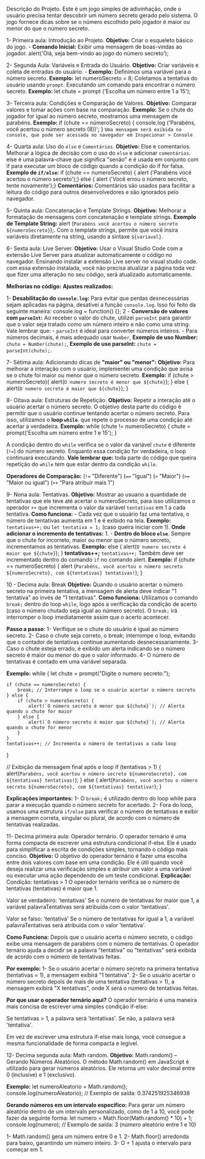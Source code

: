 Descrição do Projeto.
Este é um jogo simples de adivinhação, onde o usuário precisa tentar descobrir um número secreto gerado pelo sistema. O jogo fornece dicas sobre se o número escolhido pelo jogador é maior ou menor do que o número secreto.

1- Primeira aula: Introdução ao Projeto.
**Objetivo:** Criar o esqueleto básico do jogo. - **Comando Inicial:** Exibir uma mensagem de boas-vindas ao jogador.
alert('Olá, seja bem-vindo ao jogo do número secreto');

2- Segunda Aula: Variáveis ​​e Entrada do Usuário.
**Objetivo:** Criar variáveis ​​e coleta de entradas do usuário. - **Exemplo:** Definimos uma variável para o número secreto.
**Exemplo:** let numeroSecreto = 8; 
Coletamos a tentativa do usuário usando `prompt`.
Executando um comando para encontrar o número secreto.
**Exemplo:** let chute = prompt ('Escolha um número entre 1 a 15');

3- Terceira aula: Condições e Comparação de Valores.
**Objetivo:** Comparar valores e tomar ações com base na comparação.
**Exemplo:** Se o chute do jogador for igual ao número secreto, mostramos uma mensagem de parabéns.
**Exemplo:** if (chute == númeroSecreto) {
 console.log ('Parabéns, você acertou o número secreto (8))';
}
`Uma mensagem será exibida no console, que pode ser acessada no navegador em Inspecionar > Console`

4- Quarta aula: Uso do `else` e ​​`Comentários`.
**Objetivo:** Else e comentarios.
Melhorar a lógica de decisão com o uso do `else` e ​​adicionar `comentários`.
else é uma palavra-chave que significa "senão" e é usada em conjunto com if para executar um bloco de código quando a condição do if for falsa.
**Exemplo de `if/else`:** if (chute == numeroSecreto) { alert ('Parabéns você acertou o número secreto');} else { alert ('Você errou o número secreto, tente novamente');}
**Comentários:** Comentários são usados ​​para facilitar a leitura do código para outros desenvolvedores e são ignorados pelo navegador.

5- Quinta aula: Concatenação e Template Strings.
**Objetivo:** Melhorar a formatação de mensagens com concatenação e template strings. 
**Exemplo de Template String:** alert (`Parabéns você acertou o número secreto ${numeroSecreto}`);.
Com o template strings, permite que você insira variáveis ​​diretamente na string, usando a sintaxe `${variavel}`.

6- Sexta aula: Live Server.
**Objetivo:** Usar o Visual Studio Code com a extensão Live Server para atualizar automaticamente o código no navegador.
Ensinando instalar a extensão Live server no visual studio code.
com essa extensão instalada, você não precisa atualizar a página toda vez que fizer uma alteração no seu código, será atualizado automaticamente.

**Melhorias no código:**
**Ajustes realizados:**

1- **Desabilitação do `console.log`:** Para evitar que perdas desnecessárias sejam aplicadas na página, desativei a função `console.log`. Isso foi feito da seguinte maneira: console.log = function() {};
2 - **Conversão de valores com `parseInt`:** Ao receber o valor do chute, utilizei `parseInt` para garantir que o valor seja tratado como um número inteiro e não como uma string. Vale lembrar que: - `parseInt` é ideal para converter números inteiros. - Para números decimais, é mais adequado usar `Number`, **Exemplo de uso Number:** `chute = Number(chute);`, **Exemplo de uso parseInt:** `chute = parseInt(chute);`.

7- Sétima aula: Adicionando dicas de **"maior" ou "menor":** 
**Objetivo:** Para melhorar a interação com o usuário, implementei uma condição que avisa se o chute foi maior ou menor que o número secreto.
**Exemplo:** if (chute > numeroSecreto){
        alert(`O numero secreto é menor que ${chute}`);
    } else {
        alert(`O numero secreto é maior que ${chute}`);
    }

8- Oitava aula: Estruturas de Repetição.
**Objetivo:** Repetir a interação até o usuário acertar o número secreto. O objetivo desta parte do código é permitir que o usuário continue tentando acertar o número secreto.
Para isso, utilizamos o **loop `while`**. que repete o processo de uma condição até acertar a verdadeira.
**Exemplo:** while (chute != numeroSecreto) {
    chute = prompt('Escolha um número entre 1 e 15');
}
    
A condição dentro do `while` verifica se o valor da variável `chute` é diferente (`!=`) do número secreto. Enquanto essa condição for verdadeira, o loop continuará executando.
**Vale lembrar que:** toda parte do código que queira repetição do `while` tem que estar dentro da condição `while`.

**Operadores de Comparação:**
(`!=` "Diferente")
(`==` "Igual")
(`>` "Maior")
(`>=` "Maior ou igual")
(`++` "Para atribuir mais 1")

9- Nona aula: Tentativas.
**Objetivo:** Mostrar ao usuario a quantidade de tentativas que ele teve até acertar o numeroSecreto, para isso utilizamos o operador `++` que incrementa o valor da variável `tentativas` em 1 a cada tentativa.
**Como funciona:** - Cada vez que o usuário faz uma tentativa, o número de tentativas aumenta em 1 e é exibido na tela.
**Exemplo:** `tentativas++;` ou `let tentativa = 1;` (caso queira iniciar com 1).
**Onde adicionar o incremento de tentativas:** 1. - **Dentro do bloco `else`**.
Sempre que o chute for incorreto, maior ou menor que o número secreto, incrementamos as tentativas.
**Exemplo:** else {
                alert(`O numero secreto é maior que ${chute}`);
            }
            **tentativas++;**
`tentativas++;` Também deve ser incrementado dentro do comando `if` no comando alert.
**Exemplo:** if (chute == numeroSecreto) {
            alert (`Parabéns, você acertou o número secreto ${numeroSecreto}, com ${tentativas} tentativas!`);
}

10 - Decima aula: Break
**Objetivo:** Quando o usuário acertar o número secreto na primeira tentativa, a mensagem de alerta deve indicar "1 tentativa" ao invés de "1 tentativas".
**Como funciona:** Utilizamos o comando `break;` dentro do loop `while`, logo após a verificação da condição de acerto (caso o número chutado seja igual ao número secreto). O `break;` irá interromper o loop imediatamente assim que o acerto acontecer.

**Passo a passo**: 1- Verifique se o chute do usuário é igual ao número secreto.
2- Caso o chute seja correto, o break; interrompe o loop, evitando que o contador de tentativas continue aumentando desnecessariamente.
3- Caso o chute esteja errado, é exibido um alerta indicando se o número secreto é maior ou menor do que o valor informado.
4- O número de tentativas é contado em uma variável separada.

**Exemplo:**  while {
    let chute = prompt("Digite o numero secreto:");
    
    if (chute == numeroSecreto) {
        break; // Interrompe o loop se o usuário acertar o número secreto
    } else {
        if (chute > numeroSecreto) {
            alert(`O número secreto é menor que ${chute}`); // Alerta quando o chute for maior
        } else {
            alert(`O número secreto é maior que ${chute}`); // Alerta quando o chute for menor
        }
    }
    tentativas++; // Incrementa o número de tentativas a cada loop
}

// Exibição da mensagem final após o loop
if (tentativas > 1) {
    alert(`Parabéns, você acertou o número secreto ${numeroSecreto}, com ${tentativas} tentativas!`);
} else {
    alert(`Parabéns, você acertou o número secreto ${numeroSecreto}, com ${tentativas} tentativa!`);
}

**Explicações importantes:** 1- O `break;` é utilizado dentro do loop while para parar a execução quando o número secreto for acertado.
2- Fora do loop, usamos uma estrutura `if/else` para verificar o número de tentativas e exibir a mensagem correta, singular ou plural, de acordo com o número de tentativas realizadas.

11- Decima primeira aula: Operador ternário.
O operador ternário é uma forma compacta de escrever uma estrutura condicional if-else. Ele é usado para simplificar a escrita de condições simples, tornando o código mais conciso.
**Objetivo:**
O objetivo do operador ternário é fazer uma escolha entre dois valores com base em uma condição. Ele é útil quando você deseja realizar uma verificação simples e atribuir um valor a uma variável ou executar uma ação dependendo de um teste condicional.
**Explicação:**
Condição: tentativas > 1
O operador ternário verifica se o número de tentativas (tentativas) é maior que 1.

Valor se verdadeiro: 'tentativas'
Se o número de tentativas for maior que 1, a variável palavraTentativas será atribuída com o valor 'tentativas'.

Valor se falso: 'tentativa'
Se o número de tentativas for igual a 1, a variável palavraTentativas será atribuída com o valor 'tentativa'.

**Como Funciona:**
Depois que o usuário acerta o número secreto, o código exibe uma mensagem de parabéns com o número de tentativas. O operador ternário ajuda a decidir se a palavra "tentativa" ou "tentativas" será exibida de acordo com o número de tentativas feitas.

**Por exemplo:**
1- Se o usuário acertar o número secreto na primeira tentativa (tentativas = 1), a mensagem exibirá "1 tentativa".
2- Se o usuário acertar o número secreto depois de mais de uma tentativa (tentativas > 1), a mensagem exibirá "X tentativas", onde X será o número de tentativas feitas.

**Por que usar o operador ternário aqui?**
O operador ternário é uma maneira mais concisa de escrever uma simples condição if-else:

Se tentativas > 1, a palavra será 'tentativas'.
Se não, a palavra será 'tentativa'.

Em vez de escrever uma estrutura if-else mais longa, você consegue a mesma funcionalidade de forma compacta e legível.

12- Decima segunda aula: Math random.
**Objetivo:** Math.random() – Gerando Números Aleatórios.
O método Math.random() em JavaScript é utilizado para gerar números aleatórios. Ele retorna um valor decimal entre 0 (inclusive) e 1 (exclusivo).

**Exemplo:** 
let numeroAleatorio = Math.random();
console.log(numeroAleatorio); // Exemplo de saída: 0.374251925346938

**Gerando números em um intervalo específico:**
Para gerar um número aleatório dentro de um intervalo personalizado, como de 1 a 10, você pode fazer da seguinte forma:
let numero = Math.floor(Math.random() * 10) + 1;
console.log(numero); // Exemplo de saída: 3 (número aleatório entre 1 e 10)

1- Math.random() gera um número entre 0 e 1.
2- Math.floor() arredonda para baixo, garantindo um número inteiro.
3- O + 1 ajusta o intervalo para começar em 1.

